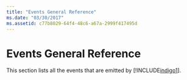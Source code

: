 ```yaml
---
title: "Events General Reference"
ms.date: "03/30/2017"
ms.assetid: c77b8029-64f4-48c6-a67a-2999f417495d
---
```

# Events General Reference
This section lists all the events that are emitted by [!INCLUDE[indigo1](../../../../../includes/indigo1-md.md)].

